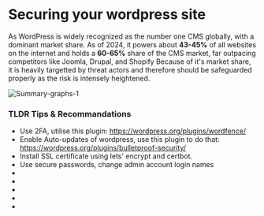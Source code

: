 # Securing your wordpress site

As WordPress is widely recognized as the number one CMS globally, with a dominant market share. As of 2024, it powers about **43-45%** of all websites on the internet and holds a **60-65%** share of the CMS market, far outpacing competitors like Joomla, Drupal, and Shopify
Because of it's market share, it is heavily targetted by threat actors and therefore should be safeguarded properly as the risk is intensely heightened.

![Summary-graphs-1](https://github.com/user-attachments/assets/750ba9ce-3412-4707-a286-cc77e5e3ae28)



### TLDR Tips & Recommandations
* Use 2FA, utilise this plugin: https://wordpress.org/plugins/wordfence/
* Enable Auto-updates of wordpress, use this plugin to do that: https://wordpress.org/plugins/bulletproof-security/
* Install SSL certificate using lets' encrypt and certbot. 
* Use secure passwords, change admin account login names 
*
*
*
*
*

